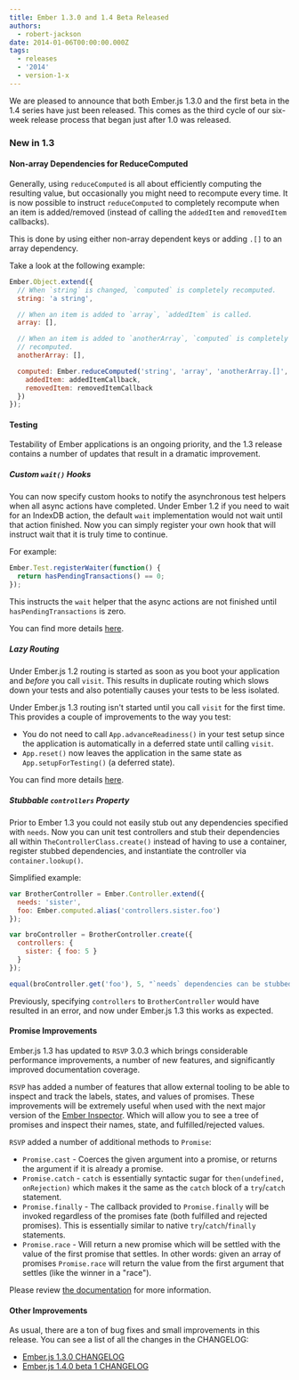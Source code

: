 ```yaml
---
title: Ember 1.3.0 and 1.4 Beta Released
authors:
  - robert-jackson
date: 2014-01-06T00:00:00.000Z
tags:
  - releases
  - '2014'
  - version-1-x
---
```



We are pleased to announce that both Ember.js 1.3.0 and the first beta in the 1.4 series
have just been released. This comes as the third cycle of our six-week release
process that began just after 1.0 was released.

### New in 1.3

#### Non-array Dependencies for ReduceComputed

Generally, using `reduceComputed` is all about efficiently computing the resulting value, but
occasionally you might need to recompute every time. It is now possible to instruct
`reduceComputed` to completely recompute when an item is added/removed (instead of calling
the `addedItem` and `removedItem` callbacks).

This is done by using either non-array dependent keys or adding `.[]` to an array dependency.

Take a look at the following example:

```javascript
Ember.Object.extend({
  // When `string` is changed, `computed` is completely recomputed.
  string: 'a string',

  // When an item is added to `array`, `addedItem` is called.
  array: [],

  // When an item is added to `anotherArray`, `computed` is completely
  // recomputed.
  anotherArray: [],

  computed: Ember.reduceComputed('string', 'array', 'anotherArray.[]', {
    addedItem: addedItemCallback,
    removedItem: removedItemCallback
  })
});
```

#### Testing

Testability of Ember applications is an ongoing priority, and the 1.3 release
contains a number of updates that result in a dramatic improvement.

##### Custom `wait()` Hooks

You can now specify custom hooks to notify the asynchronous test helpers when all
async actions have completed. Under Ember 1.2 if you need to wait for an IndexDB
action, the default `wait` implementation would not wait until that
action finished. Now you can simply register your own hook that will instruct wait
that it is truly time to continue.

For example:

```javascript
Ember.Test.registerWaiter(function() {
  return hasPendingTransactions() == 0;
});
```

This instructs the `wait` helper that the async actions are not finished until
`hasPendingTransactions` is zero.

You can find more details [here](https://github.com/emberjs/ember.js/pull/3433).

##### Lazy Routing

Under Ember.js 1.2 routing is started as soon as you boot your application and *before*
you call `visit`. This results in duplicate routing which slows down your tests and also
potentially causes your tests to be less isolated.

Under Ember.js 1.3 routing isn't started until you call `visit` for the first time. This
provides a couple of improvements to the way you test:

* You do not need to call `App.advanceReadiness()` in your test setup since the application
  is automatically in a deferred state until calling `visit`.
* `App.reset()` now leaves the application in the same state as `App.setupForTesting()` (a
  deferred state).

You can find more details [here](https://github.com/emberjs/ember.js/pull/3695).

##### Stubbable `controllers` Property

Prior to Ember 1.3 you could not easily stub out any dependencies specified with `needs`.
Now you can unit test controllers and stub their dependencies all within
`TheControllerClass.create()` instead of having to use a container, register stubbed
dependencies, and instantiate the controller via `container.lookup()`.

Simplified example:

```javascript
var BrotherController = Ember.Controller.extend({
  needs: 'sister',
  foo: Ember.computed.alias('controllers.sister.foo')
});

var broController = BrotherController.create({
  controllers: {
    sister: { foo: 5 }
  }
});

equal(broController.get('foo'), 5, "`needs` dependencies can be stubbed");
```

Previously, specifying `controllers` to `BrotherController` would have resulted in an error,
and now under Ember.js 1.3 this works as expected.

#### Promise Improvements

Ember.js 1.3 has updated to `RSVP` 3.0.3 which brings considerable performance improvements, a number
of new features, and significantly improved documentation coverage.

`RSVP` has added a number of features that allow external tooling to be able to inspect and track the labels, states, and
values of promises. These improvements will be extremely useful when used with the next major
version of the [Ember Inspector](https://chrome.google.com/webstore/detail/ember-inspector/bmdblncegkenkacieihfhpjfppoconhi).
Which will allow you to see a tree of promises and inspect their names, state, and fulfilled/rejected values.

`RSVP` added a number of additional methods to `Promise`:

* `Promise.cast` - Coerces the given argument into a promise, or returns the argument if it is
  already a promise.
* `Promise.catch` - `catch` is essentially syntactic sugar for `then(undefined, onRejection)` which
  makes it the same as the `catch` block of a `try`/`catch` statement.
* `Promise.finally` - The callback provided to `Promise.finally` will be invoked regardless of the
  promises fate (both fulfilled and rejected promises). This is essentially similar to native
  `try`/`catch`/`finally` statements.
* `Promise.race` - Will return a new promise which will be settled with the value of
  the first promise that settles. In other words: given an array of promises `Promise.race`
  will return the value from the first argument that settles (like the winner in a "race").

Please review [the documentation](/api/classes/RSVP.html) for more information.

#### Other Improvements

As usual, there are a ton of bug fixes and small improvements in this
release. You can see a list of all the changes in the CHANGELOG:

* [Ember.js 1.3.0 CHANGELOG](https://github.com/emberjs/ember.js/blob/v1.3.0/CHANGELOG.md)
* [Ember.js 1.4.0 beta 1 CHANGELOG](https://github.com/emberjs/ember.js/blob/v1.4.0-beta.1/CHANGELOG.md)
